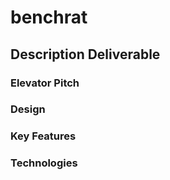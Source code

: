 # benchrat
## Description Deliverable
### Elevator Pitch
### Design
### Key Features
### Technologies